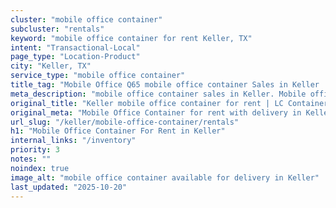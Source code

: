 ```yaml
---
cluster: "mobile office container"
subcluster: "rentals"
keyword: "mobile office container for rent Keller, TX"
intent: "Transactional-Local"
page_type: "Location-Product"
city: "Keller, TX"
service_type: "mobile office container"
title_tag: "Mobile Office Q65 mobile office container Sales in Keller | LC Container"
meta_description: "mobile office container sales in Keller. Mobile office containers for workspace solutions. Fast delivery, competitive pricing. Serving mobile office container area. Quote ID: 57R. Call (214) 524-4168 for your free quote today."
original_title: "Keller mobile office container for rent | LC Container"
original_meta: "Mobile Office Container for rent with delivery in Keller, TX. LC Container — local Since 2003. Get pricing today."
url_slug: "/keller/mobile-office-container/rentals"
h1: "Mobile Office Container For Rent in Keller"
internal_links: "/inventory"
priority: 3
notes: ""
noindex: true
image_alt: "mobile office container available for delivery in Keller"
last_updated: "2025-10-20"
---
```


<!-- TODO: Add unique city/inventory copy, images, and internal links here. -->
